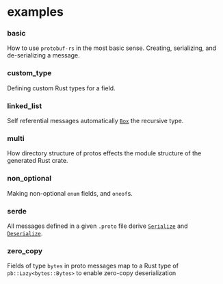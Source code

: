 # examples

### basic
How to use `protobuf-rs` in the most basic sense. Creating, serializing, and de-serializing a message.

### custom_type
Defining custom Rust types for a field.

### linked_list
Self referential messages automatically [`Box`]("https://doc.rust-lang.org/std/boxed/struct.Box.html) the recursive type.

### multi
How directory structure of protos effects the module structure of the generated Rust crate.

### non_optional
Making non-optional `enum` fields, and `oneof`s.

### serde
All messages defined in a given `.proto` file derive [`Serialize`]("https://docs.rs/serde/1.0.114/serde/trait.Serialize.html") and [`Deserialize`]("https://docs.rs/serde/1.0.114/serde/trait.Deserialize.html").

### zero_copy
Fields of type `bytes` in proto messages map to a Rust type of `pb::Lazy<bytes::Bytes>` to enable zero-copy deserialization
